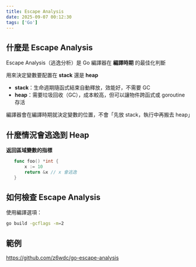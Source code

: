 ```yaml
---
title: Escape Analysis
date: 2025-09-07 00:12:30
tags: ['Go']
---
```

## 什麼是 Escape Analysis
Escape Analysis（逃逸分析）是 Go 編譯器在 **編譯時期** 的最佳化判斷

用來決定變數要配置在 **stack** 還是 **heap**

- **stack**：生命週期隨函式結束自動釋放，效能好，不需要 GC
- **heap**：需要垃圾回收（GC），成本較高，但可以讓物件跨函式或 goroutine 存活

編譯器會在編譯時期就決定變數的位置，不會「先放 stack，執行中再搬去 heap」

## 什麼情況會逃逸到 Heap

**返回區域變數的指標**
```go
   func foo() *int {
       x := 10
       return &x // x 會逃逸
   }
```

## 如何檢查 Escape Analysis
使用編譯選項：
```bash
go build -gcflags -m=2
```

## 範例
https://github.com/z6wdc/go-escape-analysis
